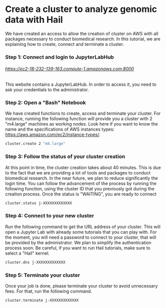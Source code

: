 
# Create a cluster to analyze genomic data with Hail
We have created an access to allow the creation of cluster on AWS with all packages necessary to conduct biomedical research. In this tutorial, we are explaining how to create, connect and terminate a cluster.
### Step 1: Connect and login to JupyterLabHub
###### https://ec2-18-232-139-163.compute-1.amazonaws.com:8000
This website contains a JupyterLabHub. In order to access it, you need to ask your credentials to the administrator.
### Step 2: Open a "Bash" Notebook
We have created functions to create, access and terminate your cluster.
For instance, running the following function will provide you a cluster with 2 "m4.large" machines as working nodes. Look here if you want to know the name and the specifications of AWS instances types: https://aws.amazon.com/ec2/instance-types/.


```bash
cluster.create 2 "m4.large"
```

### Step 3: Follow the status of your cluster creation
At this point in time, the cluster creation takes about 40 minutes. This is due to the fact that we are providing a lot of tools and packages to conduct biomedical research. In the near future, we plan to reduce significantly the login time. You  can follow the advancement of the process by running the following function, using the cluster ID that you previously got during the creation process. Once the status is "WAITING", you are ready to connect


```bash
cluster.status j-XXXXXXXXXXXXX
```

### Step 4: Connect to your new cluster
Run the following command to get the URL address of your cluster. This will open a Jupyter Lab with already some tutorials that you can play with. For the moment, you will need a password to connect to your cluster, that will be provided by the administrator. We plan to simplify the authentication process soon.
Be careful, if you want to run Hail tutorials, make sure to select a "Hail" kernel.


```bash
cluster.dns j-XXXXXXXXXXXXX
```

### Step 5: Terminate your cluster
Once your job is done, please terminate your cluster to avoid unnecessary fees. For that, run the following command.


```bash
cluster.terminate j-XXXXXXXXXXXXX
```
